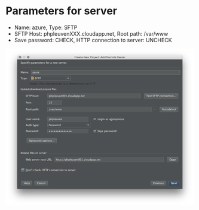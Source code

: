 # Parameters for server

* Name: azure, Type: SFTP
* SFTP Host: phpleuvenXXX.cloudapp.net, Root path: /var/www
* Save password: CHECK, HTTP connection to server: UNCHECK

<img src="resources/phpstorm/05_save_password_do_not_check_http.png">